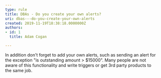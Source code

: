 ```yaml
---
type: rule
title: DBAs - Do you create your own alerts?
uri: dbas---do-you-create-your-own-alerts
created: 2019-11-19T18:38:18.0000000Z
authors:
- id: 1
  title: Adam Cogan

---
```


In addition don't forget to add your own alerts, such as sending an alert for the exception "is outstanding amount &gt; $15000". Many people are not aware of this functionality and write triggers or get 3rd party products to the same job.
